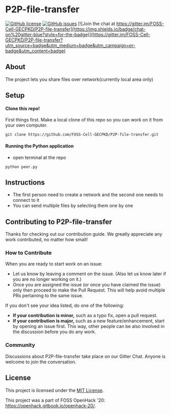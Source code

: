 # P2P-file-transfer 
[![GitHub license](https://img.shields.io/github/license/FOSS-Cell-GECPKD/P2P-file-transfer?style=for-the-badge)](https://github.com/FOSS-Cell-GECPKD/P2P-file-transfer/blob/master/LICENSE)    [![GitHub issues](https://img.shields.io/github/issues/FOSS-Cell-GECPKD/P2P-file-transfer?style=for-the-badge)](https://github.com/FOSS-Cell-GECPKD/P2P-file-transfer/issues)   [![Join the chat at https://gitter.im/FOSS-Cell-GECPKD/P2P-file-transfer](https://img.shields.io/badge/chat-on%20gitter-blue?style=for-the-badge)](https://gitter.im/FOSS-Cell-GECPKD/P2P-file-transfer?utm_source=badge&utm_medium=badge&utm_campaign=pr-badge&utm_content=badge)
## About
The project lets you share files over network(currently local area only)
## Setup
#### Clone this repo!
First things first. Make a local clone of this repo so you can work on it from your own computer.
```
git clone https://github.com/FOSS-Cell-GECPKD/P2P-file-transfer.git
```
#### Running the Python application
- open terminal at the repo
```
python peer.py
```
## Instructions
- The first person need to create a network and the second one needs to connect to it
- You can send multiple files by selecting them one by one

## Contributing to P2P-file-transfer
Thanks for checking out our contribution guide. We greatly appreciate any work contributed, no matter how small!

### How to Contribute
When you are ready to start work on an issue:

- Let us know by leaving a comment on the issue. (Also let us know later if you are no longer working on it.)
- Once you are assigned the issue (or once you have claimed the issue) only then proceed to make the Pull Request. This will help avoid multiple PRs pertaining to the same issue.

If you don't see your idea listed, do one of the following:
* **If your contribution is minor,** such as a typo fix, open a pull request.
* **If your contribution is major,** such as a new feature/enhancement, start by opening an issue first. This way, other people can be also involved in the discussion before you do any work.

### Community
Discussions about P2P-file-transfer take place on our Gitter Chat. Anyone is welcome to join the conversation.

## License
This project is licensed under the [MIT License](LICENSE).

This project was a part of FOSS OpenHack '20: https://openhack.gitbook.io/openhack-20/.
